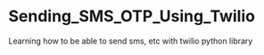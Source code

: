 # Sending_SMS_OTP_Using_Twilio
 Learning how to be able to send sms, etc with twilio python library
